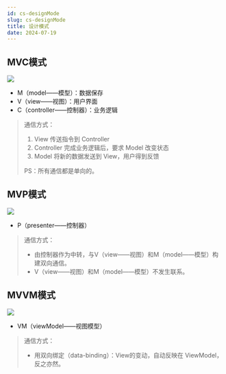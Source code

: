 ```yaml
---
id: cs-designMode
slug: cs-designMode
title: 设计模式
date: 2024-07-19
---
```


## MVC模式

![](https://www.ruanyifeng.com/blogimg/asset/2015/bg2015020105.png)

* M（model——模型）：数据保存
* V（view——视图）：用户界面
* C（controller——控制器）：业务逻辑

> 通信方式：
>
> 1. View 传送指令到 Controller
> 2. Controller 完成业务逻辑后，要求 Model 改变状态
> 3. Model 将新的数据发送到 View，用户得到反馈
>
> PS：所有通信都是单向的。

## MVP模式

![](https://www.ruanyifeng.com/blogimg/asset/2015/bg2015020109.png)

* P（presenter——控制器）

> 通信方式：
>
> * 由控制器作为中转，与V（view——视图）和M（model——模型）构建双向通信。
> * V（view——视图）和M（model——模型）不发生联系。

## MVVM模式

![](https://www.ruanyifeng.com/blogimg/asset/2015/bg2015020110.png)

* VM（viewModel——视图模型）

> 通信方式：
>
> * 用双向绑定（data-binding）：View的变动，自动反映在 ViewModel，反之亦然。